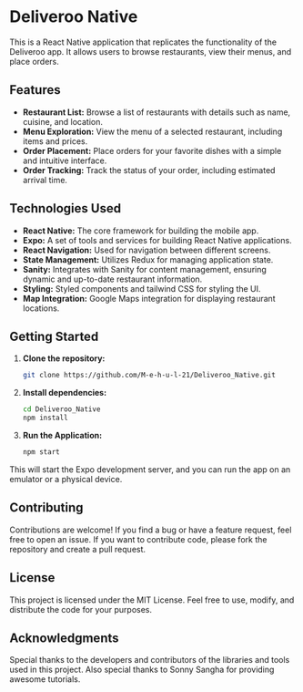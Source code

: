 # Deliveroo Native

This is a React Native application that replicates the functionality of the Deliveroo app. It allows users to browse restaurants, view their menus, and place orders.

## Features

- **Restaurant List:** Browse a list of restaurants with details such as name, cuisine, and location.
- **Menu Exploration:** View the menu of a selected restaurant, including items and prices.
- **Order Placement:** Place orders for your favorite dishes with a simple and intuitive interface.
- **Order Tracking:** Track the status of your order, including estimated arrival time.

## Technologies Used

- **React Native:** The core framework for building the mobile app.
- **Expo:** A set of tools and services for building React Native applications.
- **React Navigation:** Used for navigation between different screens.
- **State Management:** Utilizes Redux for managing application state.
- **Sanity:** Integrates with Sanity for content management, ensuring dynamic and up-to-date restaurant information.
- **Styling:** Styled components and tailwind CSS for styling the UI.
- **Map Integration:** Google Maps integration for displaying restaurant locations.

## Getting Started

1. **Clone the repository:**

   ```bash
   git clone https://github.com/M-e-h-u-l-21/Deliveroo_Native.git

2. **Install dependencies:**
   ```bash
   cd Deliveroo_Native
   npm install
3. **Run the Application:**
   ```bash
   npm start
This will start the Expo development server, and you can run the app on an emulator or a physical device.

## Contributing
Contributions are welcome! If you find a bug or have a feature request, feel free to open an issue. If you want to contribute code, please fork the repository and create a pull request.

## License
This project is licensed under the MIT License. Feel free to use, modify, and distribute the code for your purposes.

## Acknowledgments
Special thanks to the developers and contributors of the libraries and tools used in this project. Also special thanks to Sonny Sangha for providing awesome tutorials.
